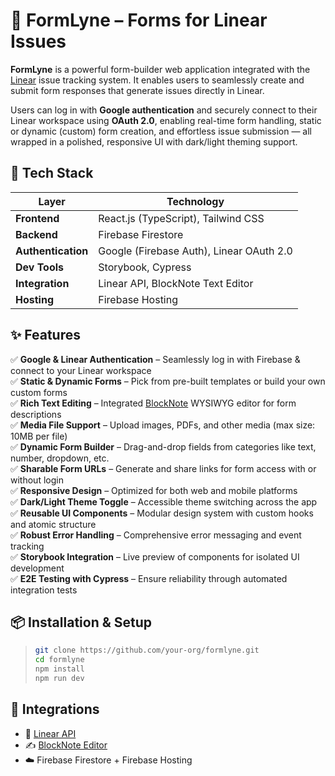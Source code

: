 # 🚀 FormLyne – Forms for Linear Issues

**FormLyne** is a powerful form-builder web application integrated with the [Linear](https://linear.app) issue tracking system. It enables users to seamlessly create and submit form responses that generate issues directly in Linear.

Users can log in with **Google authentication** and securely connect to their Linear workspace using **OAuth 2.0**, enabling real-time form handling, static or dynamic (custom) form creation, and effortless issue submission — all wrapped in a polished, responsive UI with dark/light theming support.

## 🧩 Tech Stack

| **Layer**        | **Technology**                                      |
|------------------|------------------------------------------------------|
| **Frontend**     | React.js (TypeScript), Tailwind CSS                  |
| **Backend**      | Firebase Firestore                                   |
| **Authentication** | Google (Firebase Auth), Linear OAuth 2.0         |
| **Dev Tools**    | Storybook, Cypress                                   |
| **Integration**  | Linear API, BlockNote Text Editor                    |
| **Hosting**      | Firebase Hosting                                     |

## ✨ Features

✅ **Google & Linear Authentication** – Seamlessly log in with Firebase & connect to your Linear workspace  
✅ **Static & Dynamic Forms** – Pick from pre-built templates or build your own custom forms  
✅ **Rich Text Editing** – Integrated [BlockNote](https://blocknotejs.org/) WYSIWYG editor for form descriptions  
✅ **Media File Support** – Upload images, PDFs, and other media (max size: 10MB per file)  
✅ **Dynamic Form Builder** – Drag-and-drop fields from categories like text, number, dropdown, etc.  
✅ **Sharable Form URLs** – Generate and share links for form access with or without login  
✅ **Responsive Design** – Optimized for both web and mobile platforms  
✅ **Dark/Light Theme Toggle** – Accessible theme switching across the app  
✅ **Reusable UI Components** – Modular design system with custom hooks and atomic structure  
✅ **Robust Error Handling** – Comprehensive error messaging and event tracking  
✅ **Storybook Integration** – Live preview of components for isolated UI development  
✅ **E2E Testing with Cypress** – Ensure reliability through automated integration tests  

## 📦 Installation & Setup
> ```bash
> git clone https://github.com/your-org/formlyne.git
> cd formlyne
> npm install
> npm run dev
> ```

## 🔗 Integrations

- 🔗 [Linear API](https://developers.linear.app/docs/graphql/get-started)
- ✍️ [BlockNote Editor](https://blocknotejs.org/)
- ☁️ Firebase Firestore + Firebase Hosting
